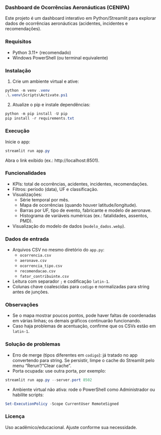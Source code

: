 ### Dashboard de Ocorrências Aeronáuticas (CENIPA)

Este projeto é um dashboard interativo em Python/Streamlit para explorar dados de ocorrências aeronáuticas (acidentes, incidentes e recomendações).

### Requisitos
- Python 3.11+ (recomendado)
- Windows PowerShell (ou terminal equivalente)

### Instalação
1. Crie um ambiente virtual e ative:
```powershell
python -m venv .venv
.\.venv\Scripts\Activate.ps1
```
2. Atualize o pip e instale dependências:
```powershell
python -m pip install -U pip
pip install -r requirements.txt
```

### Execução
Inicie o app:
```powershell
streamlit run app.py
```
Abra o link exibido (ex.: http://localhost:8501).

### Funcionalidades
- KPIs: total de ocorrências, acidentes, incidentes, recomendações.
- Filtros: período (data), UF e classificação.
- Visualizações:
  - Série temporal por mês.
  - Mapa de ocorrências (quando houver latitude/longitude).
  - Barras por UF, tipo de evento, fabricante e modelo de aeronave.
  - Histograma de variáveis numéricas (ex.: fatalidades, assentos, PMD).
- Visualização do modelo de dados (`modelo_dados.webp`).

### Dados de entrada
- Arquivos CSV no mesmo diretório do `app.py`:
  - `ocorrencia.csv`
  - `aeronave.csv`
  - `ocorrencia_tipo.csv`
  - `recomendacao.csv`
  - `fator_contribuinte.csv`
- Leitura com separador `;` e codificação `latin-1`.
- Colunas chave coalescidas para `codigo` e normalizadas para string antes de junções.

### Observações
- Se o mapa mostrar poucos pontos, pode haver faltas de coordenadas em várias linhas; os demais gráficos continuarão funcionando.
- Caso haja problemas de acentuação, confirme que os CSVs estão em `latin-1`.

### Solução de problemas
- Erro de merge (tipos diferentes em `codigo`): já tratado no app convertendo para string. Se persistir, limpe o cache do Streamlit pelo menu “Rerun”/“Clear cache”.
- Porta ocupada: use outra porta, por exemplo:
```powershell
streamlit run app.py --server.port 8502
```
- Ambiente virtual não ativa: rode o PowerShell como Administrador ou habilite scripts:
```powershell
Set-ExecutionPolicy -Scope CurrentUser RemoteSigned
```

### Licença
Uso acadêmico/educacional. Ajuste conforme sua necessidade.